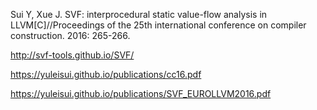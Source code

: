 Sui Y, Xue J. SVF: interprocedural static value-flow analysis in LLVM[C]//Proceedings of the 25th international conference on compiler construction. 2016: 265-266.

http://svf-tools.github.io/SVF/

https://yuleisui.github.io/publications/cc16.pdf

https://yuleisui.github.io/publications/SVF_EUROLLVM2016.pdf
